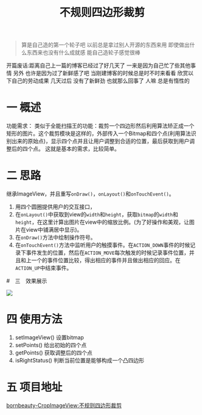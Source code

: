 ﻿---
layout: post 
title: 不规则四边形裁剪
category: 技术
tags: android 
description: 算是自己造的第一个轮子吧 以前总是拿过别人开源的东西来用 即使做出什么东西来也没有什么成就感 能自己造轮子感觉很棒

---

> 算是自己造的第一个轮子吧 以前总是拿过别人开源的东西来用 即使做出什么东西来也没有什么成就感 能自己造轮子感觉很棒

开篇废话:距离自己上一篇的博客已经过了好几天了 一来是因为自己忙了些其他事情 另外 也许是因为过了新鲜感了吧 当刚建博客的时候总是时不时来看看 欣赏以下自己的劳动成果 几天过后 没有了新鲜劲 也就那么回事了 人嘛 总是有惰性的

# 一 概述

功能需求：
类似于全能扫描王的功能：裁剪一个四边形然后利用算法矫正成一个矩形的图片。这个裁剪模块是这样的，外部传入一个Bitmap和四个点(利用算法识别出来的原始点)，显示四个点并且让用户调整到合适的位置，最后获取到用户调整后的四个点。
这就是基本的需求，比较简单。

# 二 思路

继承ImageView，并且重写`onDraw()`，`onLayout()`和`onTouchEvent()`。
1. 用四个圆圈提供用户的交互接口，
2. 在`onLayout()`中获取到view的`width`和`height`，获取`bitmap`的`width`和`height`，在这里计算出图片在view中的缩放比例。(为了好操作和美观，让图片在view中铺满居中显示)。
3. 在`onDraw()`方法中绘制操作符号。
4. 在`onTouchEvent()`方法中监听用户的触摸事件。在`ACTION_DOWN`事件的时候记录下事件发生的位置，然后在`ACTION_MOVE`每次触发的时候记录事件位置，并且和上一个的事件位置比较，得出相应的事件并且做出相应的回应。在`ACTION_UP`中结束事件。

#　三　效果展示

![](http://7xjtan.com1.z0.glb.clouddn.com/cropImageView_Show.png)

# 四 使用方法

1. setImageView() 设置bitmap
2. setPoints() 给出初始的四个点
3. getPoints() 获取调整后的四个点
4. isRightStatus() 判断当前位置是能够构成一个凸四边形

# 五 项目地址

[bornbeauty-CropImageView:不规则四边形裁剪](https://github.com/bornbeauty/CropImageView)



